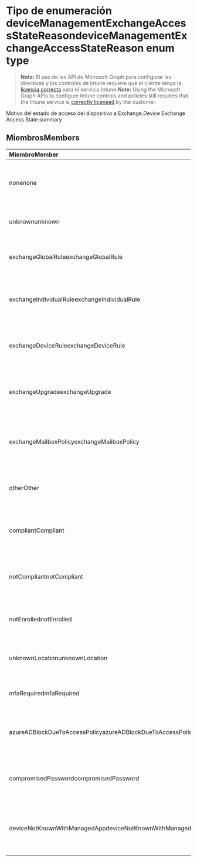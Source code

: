 # <a name="devicemanagementexchangeaccessstatereason-enum-type"></a><span data-ttu-id="7448c-101">Tipo de enumeración deviceManagementExchangeAccessStateReason</span><span class="sxs-lookup"><span data-stu-id="7448c-101">deviceManagementExchangeAccessStateReason enum type</span></span>

> <span data-ttu-id="7448c-102">**Nota:** El uso de las API de Microsoft Graph para configurar las directivas y los controles de Intune requiere que el cliente tenga la [licencia correcta](https://go.microsoft.com/fwlink/?linkid=839381) para el servicio Intune.</span><span class="sxs-lookup"><span data-stu-id="7448c-102">**Note:** Using the Microsoft Graph APIs to configure Intune controls and policies still requires that the Intune service is [correctly licensed](https://go.microsoft.com/fwlink/?linkid=839381) by the customer.</span></span>

<span data-ttu-id="7448c-103">Motivo del estado de acceso del dispositivo a Exchange.</span><span class="sxs-lookup"><span data-stu-id="7448c-103">Device Exchange Access State summary</span></span>
## <a name="members"></a><span data-ttu-id="7448c-104">Miembros</span><span class="sxs-lookup"><span data-stu-id="7448c-104">Members</span></span>
|<span data-ttu-id="7448c-105">Miembro</span><span class="sxs-lookup"><span data-stu-id="7448c-105">Member</span></span>|<span data-ttu-id="7448c-106">Valor</span><span class="sxs-lookup"><span data-stu-id="7448c-106">Value</span></span>|<span data-ttu-id="7448c-107">Descripción</span><span class="sxs-lookup"><span data-stu-id="7448c-107">Description</span></span>|
|:---|:---|:---|
|<span data-ttu-id="7448c-108">none</span><span class="sxs-lookup"><span data-stu-id="7448c-108">none</span></span>|<span data-ttu-id="7448c-109">0</span><span class="sxs-lookup"><span data-stu-id="7448c-109">0%</span></span>|<span data-ttu-id="7448c-110">No hay ningún motivo de estado de acceso detectado desde Exchange</span><span class="sxs-lookup"><span data-stu-id="7448c-110">No access state reason discovered from Exchange</span></span>|
|<span data-ttu-id="7448c-111">unknown</span><span class="sxs-lookup"><span data-stu-id="7448c-111">unknown</span></span>|<span data-ttu-id="7448c-112">1</span><span class="sxs-lookup"><span data-stu-id="7448c-112">$1</span></span>|<span data-ttu-id="7448c-113">Motivo del estado de acceso desconocido</span><span class="sxs-lookup"><span data-stu-id="7448c-113">Unknown access state reason</span></span>|
|<span data-ttu-id="7448c-114">exchangeGlobalRule</span><span class="sxs-lookup"><span data-stu-id="7448c-114">exchangeGlobalRule</span></span>|<span data-ttu-id="7448c-115">2</span><span class="sxs-lookup"><span data-stu-id="7448c-115">-2</span></span>|<span data-ttu-id="7448c-116">Estado de acceso determinado por la regla Exchange Global</span><span class="sxs-lookup"><span data-stu-id="7448c-116">Access state determined by Exchange Global rule</span></span>|
|<span data-ttu-id="7448c-117">exchangeIndividualRule</span><span class="sxs-lookup"><span data-stu-id="7448c-117">exchangeIndividualRule</span></span>|<span data-ttu-id="7448c-118">3</span><span class="sxs-lookup"><span data-stu-id="7448c-118">-3</span></span>|<span data-ttu-id="7448c-119">Estado de acceso determinado por la regla Exchange Individual</span><span class="sxs-lookup"><span data-stu-id="7448c-119">Access state determined by Exchange Individual rule</span></span>|
|<span data-ttu-id="7448c-120">exchangeDeviceRule</span><span class="sxs-lookup"><span data-stu-id="7448c-120">exchangeDeviceRule</span></span>|<span data-ttu-id="7448c-121">4</span><span class="sxs-lookup"><span data-stu-id="7448c-121">-4</span></span>|<span data-ttu-id="7448c-122">Estado de acceso determinado por la regla Exchange Device</span><span class="sxs-lookup"><span data-stu-id="7448c-122">Access state determined by Exchange Device rule</span></span>|
|<span data-ttu-id="7448c-123">exchangeUpgrade</span><span class="sxs-lookup"><span data-stu-id="7448c-123">exchangeUpgrade</span></span>|<span data-ttu-id="7448c-124">5</span><span class="sxs-lookup"><span data-stu-id="7448c-124">$-5</span></span>|<span data-ttu-id="7448c-125">Estado de acceso debido a la actualización de Exchange</span><span class="sxs-lookup"><span data-stu-id="7448c-125">Access state due to Exchange upgrade</span></span>|
|<span data-ttu-id="7448c-126">exchangeMailboxPolicy</span><span class="sxs-lookup"><span data-stu-id="7448c-126">exchangeMailboxPolicy</span></span>|<span data-ttu-id="7448c-127">6</span><span class="sxs-lookup"><span data-stu-id="7448c-127">-6</span></span>|<span data-ttu-id="7448c-128">Estado de acceso determinado por una directiva de Exchange Mailbox</span><span class="sxs-lookup"><span data-stu-id="7448c-128">Access state determined by Exchange Mailbox Policy</span></span>|
|<span data-ttu-id="7448c-129">other</span><span class="sxs-lookup"><span data-stu-id="7448c-129">Other</span></span>|<span data-ttu-id="7448c-130">7</span><span class="sxs-lookup"><span data-stu-id="7448c-130">-7</span></span>|<span data-ttu-id="7448c-131">Estado de acceso determinado por Exchange</span><span class="sxs-lookup"><span data-stu-id="7448c-131">Access state determined by Exchange</span></span>|
|<span data-ttu-id="7448c-132">compliant</span><span class="sxs-lookup"><span data-stu-id="7448c-132">Compliant</span></span>|<span data-ttu-id="7448c-133">8</span><span class="sxs-lookup"><span data-stu-id="7448c-133">-8</span></span>|<span data-ttu-id="7448c-134">Estado de acceso concedido por desafío de cumplimiento normativo</span><span class="sxs-lookup"><span data-stu-id="7448c-134">Access state granted by compliance challenge</span></span>|
|<span data-ttu-id="7448c-135">notCompliant</span><span class="sxs-lookup"><span data-stu-id="7448c-135">notCompliant</span></span>|<span data-ttu-id="7448c-136">9</span><span class="sxs-lookup"><span data-stu-id="7448c-136">-9</span></span>|<span data-ttu-id="7448c-137">Estado de acceso revocado por desafío de cumplimiento normativo</span><span class="sxs-lookup"><span data-stu-id="7448c-137">Access state revoked by compliance challenge</span></span>|
|<span data-ttu-id="7448c-138">notEnrolled</span><span class="sxs-lookup"><span data-stu-id="7448c-138">notEnrolled</span></span>|<span data-ttu-id="7448c-139">10</span><span class="sxs-lookup"><span data-stu-id="7448c-139">1.0</span></span>|<span data-ttu-id="7448c-140">Estado de acceso revocado por desafío de administración</span><span class="sxs-lookup"><span data-stu-id="7448c-140">Access state revoked by management challenge</span></span>|
|<span data-ttu-id="7448c-141">unknownLocation</span><span class="sxs-lookup"><span data-stu-id="7448c-141">unknownLocation</span></span>|<span data-ttu-id="7448c-142">12</span><span class="sxs-lookup"><span data-stu-id="7448c-142">1.2</span></span>|<span data-ttu-id="7448c-143">Estado de acceso debido a ubicación desconocida</span><span class="sxs-lookup"><span data-stu-id="7448c-143">Access state due to unknown location</span></span>|
|<span data-ttu-id="7448c-144">mfaRequired</span><span class="sxs-lookup"><span data-stu-id="7448c-144">mfaRequired</span></span>|<span data-ttu-id="7448c-145">13</span><span class="sxs-lookup"><span data-stu-id="7448c-145">1.3</span></span>|<span data-ttu-id="7448c-146">Estado de acceso debido a desafío MFA</span><span class="sxs-lookup"><span data-stu-id="7448c-146">Access state due to MFA challenge</span></span>|
|<span data-ttu-id="7448c-147">azureADBlockDueToAccessPolicy</span><span class="sxs-lookup"><span data-stu-id="7448c-147">azureADBlockDueToAccessPolicy</span></span>|<span data-ttu-id="7448c-148">14</span><span class="sxs-lookup"><span data-stu-id="7448c-148">-14</span></span>|<span data-ttu-id="7448c-149">Estado de acceso revocado por una directiva de acceso AAD</span><span class="sxs-lookup"><span data-stu-id="7448c-149">Access State revoked by AAD Access Policy</span></span>|
|<span data-ttu-id="7448c-150">compromisedPassword</span><span class="sxs-lookup"><span data-stu-id="7448c-150">compromisedPassword</span></span>|<span data-ttu-id="7448c-151">15</span><span class="sxs-lookup"><span data-stu-id="7448c-151">-15</span></span>|<span data-ttu-id="7448c-152">Estado de acceso revocado por contraseña en peligro</span><span class="sxs-lookup"><span data-stu-id="7448c-152">Access State revoked by compromised password</span></span>|
|<span data-ttu-id="7448c-153">deviceNotKnownWithManagedApp</span><span class="sxs-lookup"><span data-stu-id="7448c-153">deviceNotKnownWithManagedApp</span></span>|<span data-ttu-id="7448c-154">16</span><span class="sxs-lookup"><span data-stu-id="7448c-154">-16</span></span>|<span data-ttu-id="7448c-155">Estado de acceso revocado por desafío de aplicación administrada</span><span class="sxs-lookup"><span data-stu-id="7448c-155">Access state revoked by managed application challenge</span></span>|



